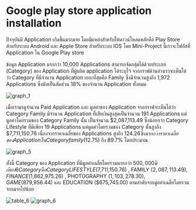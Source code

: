 # Google play store application installation
  ปัจจุบันมี Application เกิดขึ้นมากมาย โดยมีแหล่งสำหรับให้ดาวน์โหลดหลักคือ Play Store สำหรับระบบ Android และ Apple Store สำหรับระบบ IOS 
  โดย Mini-Project นี้เราจะโฟกัสที่ Application ใน Google Play store 
  
  ข้อมูล Application มากกว่า 10,000 Applications  สามารถจัดกลุ่มได้ด้วยประเภท (Category) ของ Application ที่ผู้ผลิต application ได้ระบุไว้
จากกราฟด้านล่างเราจะเห็นได้ว่า Category ที่มีจำนวน Application เยอะที่สุดคือ Family ซึ่งมีจำนวนสูงถึง 1,972 Applications ซึ่งนับเป็นสัดส่วน 18% ของจำนวน Application ทั้งหมด 

![graph_1](https://github.com/JurairatRod/DADS5001_google_play_store_application_info/assets/137280369/a7ee5db8-cc0a-4ffa-a33a-c0e3c8d94466)

  เมื่อเรามาดูจำนวน Paid Application และ มูลค่าของ Application จากกราฟจะเห็นได้ว่า Category Family มีจำนวน Application ที่เสียเงินสูงสุดเป็นจำนวน 191 Applications แต่มูลค่าโดยรวมของ Category Family นั้น เป็นจำนวน $2,087,113.49 ซึ่งน้อยกว่า Category Lifestyle ที่มีเพียง 19 Applications แต่มูลค่าโดยรวมของ Category นั้นสูงถึง $7,711,150.76  เนื่องจากราคาเฉลี่ยของ Applications สูงถึง $124.26 ซึ่งมากกว่าราคาเฉลี่ยของ Application ใน Category family ($12.75) ถึง 89.7% โดยประมาณ

![graph_5](https://github.com/JurairatRod/DADS5001_google_play_store_application_info/assets/137280369/5c5fabcd-e570-4bc9-bfe1-96c1093e741c)

ทั้งนี้ Category ของ Application ที่มีมูลค่าเฉลี่ยโดยรวมมากกว่า $500,000 มีเพียง 6 Category คือ Category LIFESTYLE ($7,711,150.76) , FAMILY ($2,087,113.49) , FINANCE ($1,862,975.26) , PHOTOGRAPHY ($1,103,278.30) , GAME ($879,956.44) และ EDUCATION ($675,745.00) ตามลำดับจากมูลค่าเฉลี่ยโดยรวมจากมากไปน้อย

![table_6](https://github.com/JurairatRod/DADS5001_google_play_store_application_info/assets/137280369/f26e08cb-f2d9-4d3c-94d0-de0f27348bbc)
![graph_6](https://github.com/JurairatRod/DADS5001_google_play_store_application_info/assets/137280369/4d33a536-f138-4d0a-b1c9-df88bb9c1136)
